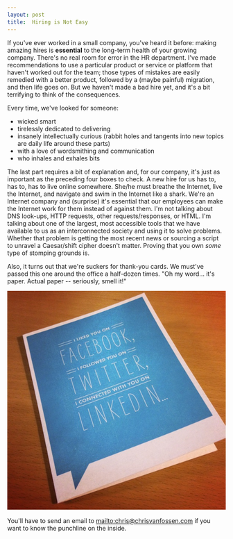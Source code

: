 ```yaml
---
layout: post
title:  Hiring is Not Easy
---
```


If you've ever worked in a small company, you've heard it before: making amazing hires is **essential** to the long-term health of your growing company. There's no real room for error in the HR department. I've made recommendations to use a particular product or service or platform that haven't worked out for the team; those types of mistakes are easily remedied with a better product, followed by a (maybe painful) migration, and then life goes on. But we haven't made a bad hire yet, and it's a bit terrifying to think of the consequences.

Every time, we've looked for someone:

 * wicked smart
 * tirelessly dedicated to delivering
 * insanely intellectually curious (rabbit holes and tangents into new topics are daily life around these parts)
 * with a love of wordsmithing and communication
 * who inhales and exhales bits

The last part requires a bit of explanation and, for our company, it's just as important as the preceding four boxes to check. A new hire for us has to, has to, has to live online somewhere. She/he must breathe the Internet, live the Internet, and navigate and swim in the Internet like a shark. We're an Internet company and (surprise) it's essential that our employees can make the Internet work for them instead of against them. I'm not talking about DNS look-ups, HTTP requests, other requests/responses, or HTML. I'm talking about one of the largest, most accessible tools that we have available to us as an interconnected society and using it to solve problems. Whether that problem is getting the most recent news or sourcing a script to unravel a Caesar/shift cipher doesn't matter. Proving that you own *some* type of stomping grounds is.

Also, it turns out that we're suckers for thank-you cards. We must've passed this one around the office a half-dozen times. "Oh my word... it's paper. Actual paper -- seriously, smell it!"

![thank-you](/images/thankyou-card.jpeg)

You'll have to send an email to <mailto:chris@chrisvanfossen.com> if you want to know the punchline on the inside.